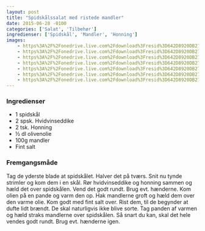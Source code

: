 ```yaml
---
layout: post
title: "Spidskålssalat med ristede mandler"
date: 2015-06-28 -0100
categories: ['Salat', 'Tilbehør']
ingredienser: ['Spidskål', 'Mandler', 'Honning']
images:
    - https%3A%2F%2Fonedrive.live.com%2Fdownload%3Fresid%3D642D8920DB2784EE!163912
    - https%3A%2F%2Fonedrive.live.com%2Fdownload%3Fresid%3D642D8920DB2784EE!163911
    - https%3A%2F%2Fonedrive.live.com%2Fdownload%3Fresid%3D642D8920DB2784EE!163909
    - https%3A%2F%2Fonedrive.live.com%2Fdownload%3Fresid%3D642D8920DB2784EE!163906
    - https%3A%2F%2Fonedrive.live.com%2Fdownload%3Fresid%3D642D8920DB2784EE!163900
    - https%3A%2F%2Fonedrive.live.com%2Fdownload%3Fresid%3D642D8920DB2784EE!163895
    - https%3A%2F%2Fonedrive.live.com%2Fdownload%3Fresid%3D642D8920DB2784EE!163899
---
```


### Ingredienser
-   1 spidskål
-   2 spsk. Hvidvinseddike
-   2 tsk. Honning
-   ½ dl olivenolie
-   100g mandler
-   Fint salt

### Fremgangsmåde
Tag de yderste blade at spidskålet. Halver det på tværs. Snit nu tynde strimler og kom dem i en skål.
Rør hvidvinseddike og honning sammen og hæld det over spidskålen. Vend det godt rundt. Brug evt. hænderne.
Kom olien på en pande og varm den op. Hak mandlerne groft og hæld dem over den varme olie. Kom godt med fint salt over. Rist dem, til de begynder at dufte lidt brændt. De skal naturligvis ikke blive sorte.
Tag panden af varmen og hæld straks mandlerne over spidskålen. Så snart du kan, skal det hele vendes godt rundt. Brug evt. hænderne igen.
